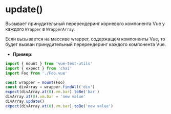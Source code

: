 # update()

Вызывает принудительный перерендеринг корневого компонента Vue у каждого `Wrapper` в `WrapperArray`.

Если вызывается на массиве wrapper, содержащем компоненты Vue, то будет вызван принудительный перерендеринг каждого компонента Vue.

- **Пример:**

```js
import { mount } from 'vue-test-utils'
import { expect } from 'chai'
import Foo from './Foo.vue'

const wrapper = mount(Foo)
const divArray = wrapper.findAll('div')
expect(divArray.at(0).vm.bar).toBe('bar')
divArray.at(0).vm.bar = 'new value'
divArray.update()
expect(divArray.at(0).vm.bar).toBe('new value')
```
